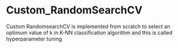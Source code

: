 # Custom_RandomSearchCV
Custom RandomsearchCV is implemented from scratch to select an optimum value of k in K-NN classification algorithm and this is called hyperparameter tuning
